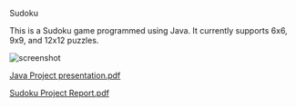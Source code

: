Sudoku

This is a Sudoku game programmed using Java. It currently supports 6x6, 9x9, and 12x12 puzzles.

![screenshot](https://raw.githubusercontent.com/mattnenterprise/Sudoku/master/screenshot.png)

[Java Project presentation.pdf](https://github.com/dpnrsml/javaproject/files/13441241/Java.Project.presentation.pdf)

[Sudoku Project Report.pdf](https://github.com/dpnrsml/javaproject/files/13441239/Sudoku.Project.Report.pdf)
